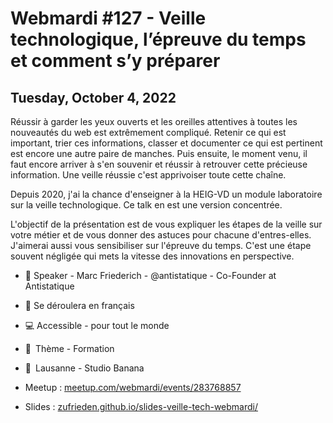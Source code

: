 # Webmardi #127 - Veille technologique, l’épreuve du temps et comment s’y préparer

## Tuesday, October 4, 2022

Réussir à garder les yeux ouverts et les oreilles attentives à toutes les nouveautés du web est extrêmement compliqué. Retenir ce qui est important, trier ces informations, classer et documenter ce qui est pertinent est encore une autre paire de manches. Puis ensuite, le moment venu, il faut encore arriver à s'en souvenir et réussir à retrouver cette précieuse information. Une veille réussie c'est apprivoiser toute cette chaîne.

Depuis 2020, j'ai la chance d'enseigner à la HEIG-VD un module laboratoire sur la veille technologique. Ce talk en est une version concentrée.

L'objectif de la présentation est de vous expliquer les étapes de la veille sur votre métier et de vous donner des astuces pour chacune d'entres-elles. J'aimerai aussi vous sensibiliser sur l'épreuve du temps. C'est une étape souvent négligée qui mets la vitesse des innovations en perspective.

- 🎤 Speaker - Marc Friederich - @antistatique - Co-Founder at Antistatique
- 💬 Se déroulera en français
- 💻 Accessible - pour tout le monde
- 🔎 Thème - Formation
- 📍 Lausanne - Studio Banana

- Meetup : [meetup.com/webmardi/events/283768857](https://www.meetup.com/webmardi/events/283768857/)
- Slides : [zufrieden.github.io/slides-veille-tech-webmardi/](https://zufrieden.github.io/slides-veille-tech-webmardi/)




